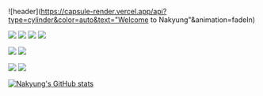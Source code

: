 ![header](https://capsule-render.vercel.app/api?type=cylinder&color=auto&text="Welcome to Nakyung"&animation=fadeIn)


<a href="https://github.com/bellakim0843/bellakim0843/blob/main/README.md"><img src="https://img.shields.io/badge/React-61DAFB?style=flat-square&logo=React&logoColor=white"/></a>
<a href="https://github.com/bellakim0843/bellakim0843/blob/main/README.md"><img src="https://img.shields.io/badge/JavaScript-F7DF1E?style=flat-square&logo=JavaScript&logoColor=white"/></a>
<a href="https://github.com/bellakim0843/bellakim0843/blob/main/README.md"><img src="https://img.shields.io/badge/CSS3-1572B6?style=flat-square&logo=CSS3&logoColor=white"/></a>
<a href="https://github.com/bellakim0843/bellakim0843/blob/main/README.md"><img src="https://img.shields.io/badge/HTML5-E34F26?style=flat-square&logo=HTML5&logoColor=white"/></a>

<a href="https://github.com/bellakim0843/bellakim0843/blob/main/README.md"><img src="https://img.shields.io/badge/Java-F80000?style=flat-square&logo=Oracle&logoColor=white"/></a>
<a href="https://github.com/bellakim0843/bellakim0843/blob/main/README.md"><img src="https://img.shields.io/badge/JUnit5-25A162?style=flat-square&logo=JUnit5&logoColor=white"/></a>

<a href="https://github.com/bellakim0843/bellakim0843/blob/main/README.md"><img src="https://img.shields.io/badge/MySQL-4479A1?style=flat-square&logo=MySQL&logoColor=white"/></a>
<a href="https://github.com/bellakim0843/bellakim0843/blob/main/README.md"><img src="https://img.shields.io/badge/Neo4j-4581C3?style=flat-square&logo=Neo4j&logoColor=white"/></a>


[![Nakyung's GitHub stats](https://github-readme-stats.vercel.app/api?username=bellakim0843)](https://github.com/bellakim0843/github-readme-stats)
